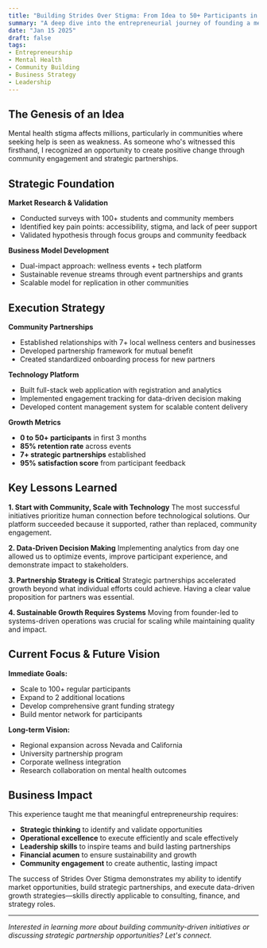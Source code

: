 ```yaml
---
title: "Building Strides Over Stigma: From Idea to 50+ Participants in 3 Months"
summary: "A deep dive into the entrepreneurial journey of founding a mental health initiative, including strategic partnerships, community engagement, and scaling challenges."
date: "Jan 15 2025"
draft: false
tags:
- Entrepreneurship
- Mental Health
- Community Building
- Business Strategy
- Leadership
---
```


## The Genesis of an Idea

Mental health stigma affects millions, particularly in communities where seeking help is seen as weakness. As someone who's witnessed this firsthand, I recognized an opportunity to create positive change through community engagement and strategic partnerships.

## Strategic Foundation

**Market Research & Validation**
- Conducted surveys with 100+ students and community members
- Identified key pain points: accessibility, stigma, and lack of peer support
- Validated hypothesis through focus groups and community feedback

**Business Model Development**
- Dual-impact approach: wellness events + tech platform
- Sustainable revenue streams through event partnerships and grants
- Scalable model for replication in other communities

## Execution Strategy

**Community Partnerships**
- Established relationships with 7+ local wellness centers and businesses
- Developed partnership framework for mutual benefit
- Created standardized onboarding process for new partners

**Technology Platform**
- Built full-stack web application with registration and analytics
- Implemented engagement tracking for data-driven decision making
- Developed content management system for scalable content delivery

**Growth Metrics**
- **0 to 50+ participants** in first 3 months
- **85% retention rate** across events
- **7+ strategic partnerships** established
- **95% satisfaction score** from participant feedback

## Key Lessons Learned

**1. Start with Community, Scale with Technology**
The most successful initiatives prioritize human connection before technological solutions. Our platform succeeded because it supported, rather than replaced, community engagement.

**2. Data-Driven Decision Making**
Implementing analytics from day one allowed us to optimize events, improve participant experience, and demonstrate impact to stakeholders.

**3. Partnership Strategy is Critical**
Strategic partnerships accelerated growth beyond what individual efforts could achieve. Having a clear value proposition for partners was essential.

**4. Sustainable Growth Requires Systems**
Moving from founder-led to systems-driven operations was crucial for scaling while maintaining quality and impact.

## Current Focus & Future Vision

**Immediate Goals:**
- Scale to 100+ regular participants
- Expand to 2 additional locations
- Develop comprehensive grant funding strategy
- Build mentor network for participants

**Long-term Vision:**
- Regional expansion across Nevada and California
- University partnership program
- Corporate wellness integration
- Research collaboration on mental health outcomes

## Business Impact

This experience taught me that meaningful entrepreneurship requires:
- **Strategic thinking** to identify and validate opportunities
- **Operational excellence** to execute efficiently and scale effectively
- **Leadership skills** to inspire teams and build lasting partnerships
- **Financial acumen** to ensure sustainability and growth
- **Community engagement** to create authentic, lasting impact

The success of Strides Over Stigma demonstrates my ability to identify market opportunities, build strategic partnerships, and execute data-driven growth strategies—skills directly applicable to consulting, finance, and strategy roles.

---

*Interested in learning more about building community-driven initiatives or discussing strategic partnership opportunities? Let's connect.*
